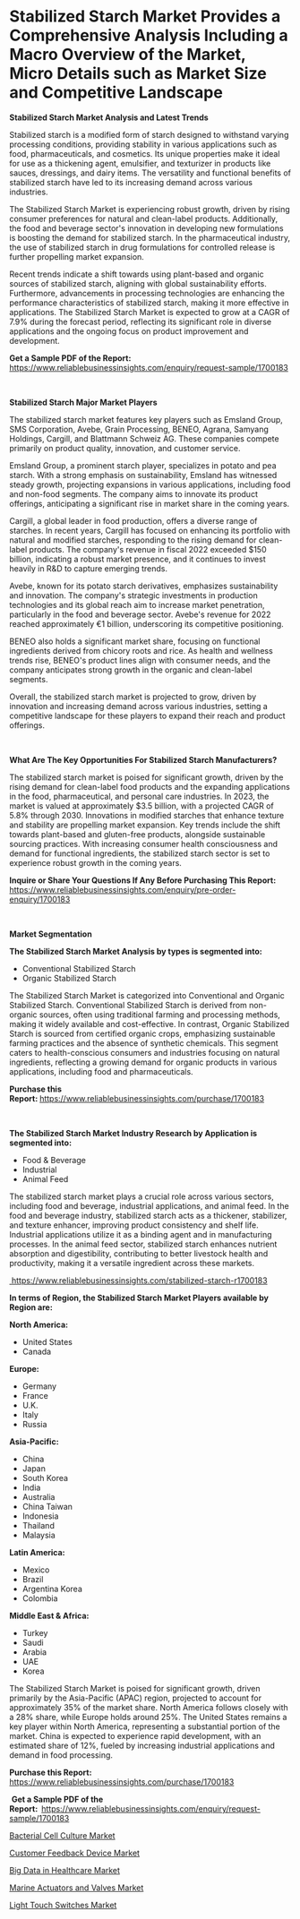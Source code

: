<p><h1>Stabilized Starch Market Provides a Comprehensive Analysis Including a Macro Overview of the Market, Micro Details such as Market Size and Competitive Landscape</h1></p><p><strong>Stabilized Starch Market Analysis and Latest Trends</strong></p>
<p><p>Stabilized starch is a modified form of starch designed to withstand varying processing conditions, providing stability in various applications such as food, pharmaceuticals, and cosmetics. Its unique properties make it ideal for use as a thickening agent, emulsifier, and texturizer in products like sauces, dressings, and dairy items. The versatility and functional benefits of stabilized starch have led to its increasing demand across various industries.</p><p>The Stabilized Starch Market is experiencing robust growth, driven by rising consumer preferences for natural and clean-label products. Additionally, the food and beverage sector's innovation in developing new formulations is boosting the demand for stabilized starch. In the pharmaceutical industry, the use of stabilized starch in drug formulations for controlled release is further propelling market expansion.</p><p>Recent trends indicate a shift towards using plant-based and organic sources of stabilized starch, aligning with global sustainability efforts. Furthermore, advancements in processing technologies are enhancing the performance characteristics of stabilized starch, making it more effective in applications. The Stabilized Starch Market is expected to grow at a CAGR of 7.9% during the forecast period, reflecting its significant role in diverse applications and the ongoing focus on product improvement and development.</p></p>
<p><strong>Get a Sample PDF of the Report:&nbsp;</strong> <a href="https://www.reliablebusinessinsights.com/enquiry/request-sample/1700183?utm_campaign=97&utm_medium=2&utm_source=Github&utm_content=ia&utm_term=21102024&utm_id=stabilized-starch">https://www.reliablebusinessinsights.com/enquiry/request-sample/1700183</a></p>
<p>&nbsp;</p>
<p><strong>Stabilized Starch Major Market Players</strong></p>
<p><p>The stabilized starch market features key players such as Emsland Group, SMS Corporation, Avebe, Grain Processing, BENEO, Agrana, Samyang Holdings, Cargill, and Blattmann Schweiz AG. These companies compete primarily on product quality, innovation, and customer service.</p><p>Emsland Group, a prominent starch player, specializes in potato and pea starch. With a strong emphasis on sustainability, Emsland has witnessed steady growth, projecting expansions in various applications, including food and non-food segments. The company aims to innovate its product offerings, anticipating a significant rise in market share in the coming years.</p><p>Cargill, a global leader in food production, offers a diverse range of starches. In recent years, Cargill has focused on enhancing its portfolio with natural and modified starches, responding to the rising demand for clean-label products. The company's revenue in fiscal 2022 exceeded $150 billion, indicating a robust market presence, and it continues to invest heavily in R&D to capture emerging trends.</p><p>Avebe, known for its potato starch derivatives, emphasizes sustainability and innovation. The company's strategic investments in production technologies and its global reach aim to increase market penetration, particularly in the food and beverage sector. Avebe's revenue for 2022 reached approximately €1 billion, underscoring its competitive positioning.</p><p>BENEO also holds a significant market share, focusing on functional ingredients derived from chicory roots and rice. As health and wellness trends rise, BENEO's product lines align with consumer needs, and the company anticipates strong growth in the organic and clean-label segments.</p><p>Overall, the stabilized starch market is projected to grow, driven by innovation and increasing demand across various industries, setting a competitive landscape for these players to expand their reach and product offerings.</p></p>
<p>&nbsp;</p>
<p><strong>What Are The Key Opportunities For Stabilized Starch Manufacturers?</strong></p>
<p><p>The stabilized starch market is poised for significant growth, driven by the rising demand for clean-label food products and the expanding applications in the food, pharmaceutical, and personal care industries. In 2023, the market is valued at approximately $3.5 billion, with a projected CAGR of 5.8% through 2030. Innovations in modified starches that enhance texture and stability are propelling market expansion. Key trends include the shift towards plant-based and gluten-free products, alongside sustainable sourcing practices. With increasing consumer health consciousness and demand for functional ingredients, the stabilized starch sector is set to experience robust growth in the coming years.</p></p>
<p><strong>Inquire or Share Your Questions If Any Before Purchasing This Report:</strong> <a href="https://www.reliablebusinessinsights.com/enquiry/pre-order-enquiry/1700183?utm_campaign=97&utm_medium=2&utm_source=Github&utm_content=ia&utm_term=21102024&utm_id=stabilized-starch">https://www.reliablebusinessinsights.com/enquiry/pre-order-enquiry/1700183</a></p>
<p>&nbsp;</p>
<p><strong>Market Segmentation</strong></p>
<p><strong>The Stabilized Starch Market Analysis by types is segmented into:</strong></p>
<p><ul><li>Conventional Stabilized Starch</li><li>Organic Stabilized Starch</li></ul></p>
<p><p>The Stabilized Starch Market is categorized into Conventional and Organic Stabilized Starch. Conventional Stabilized Starch is derived from non-organic sources, often using traditional farming and processing methods, making it widely available and cost-effective. In contrast, Organic Stabilized Starch is sourced from certified organic crops, emphasizing sustainable farming practices and the absence of synthetic chemicals. This segment caters to health-conscious consumers and industries focusing on natural ingredients, reflecting a growing demand for organic products in various applications, including food and pharmaceuticals.</p></p>
<p><strong>Purchase this Report:&nbsp;</strong><a href="https://www.reliablebusinessinsights.com/purchase/1700183?utm_campaign=97&utm_medium=2&utm_source=Github&utm_content=ia&utm_term=21102024&utm_id=stabilized-starch">https://www.reliablebusinessinsights.com/purchase/1700183</a></p>
<p>&nbsp;</p>
<p><strong>The Stabilized Starch Market Industry Research by Application is segmented into:</strong></p>
<p><ul><li>Food & Beverage</li><li>Industrial</li><li>Animal Feed</li></ul></p>
<p><p>The stabilized starch market plays a crucial role across various sectors, including food and beverage, industrial applications, and animal feed. In the food and beverage industry, stabilized starch acts as a thickener, stabilizer, and texture enhancer, improving product consistency and shelf life. Industrial applications utilize it as a binding agent and in manufacturing processes. In the animal feed sector, stabilized starch enhances nutrient absorption and digestibility, contributing to better livestock health and productivity, making it a versatile ingredient across these markets.</p></p>
<p><a href="https://www.reliablebusinessinsights.com/stabilized-starch-r1700183?utm_campaign=97&utm_medium=2&utm_source=Github&utm_content=ia&utm_term=21102024&utm_id=stabilized-starch">&nbsp;https://www.reliablebusinessinsights.com/stabilized-starch-r1700183</a></p>
<p><strong>In terms of Region, the Stabilized Starch Market Players available by Region are:</strong></p>
<p>
    <p> <strong> North America: </strong>
        <ul>
            <li>United States</li>
            <li>Canada</li>
        </ul>
        </p> 
    <p> <strong> Europe: </strong>
        <ul>
            <li>Germany</li>
            <li>France</li>
            <li>U.K.</li>
            <li>Italy</li>
            <li>Russia</li>
        </ul>
        </p> 
    <p> <strong> Asia-Pacific: </strong>
        <ul>
            <li>China</li>
            <li>Japan</li>
            <li>South Korea</li>
            <li>India</li>
            <li>Australia</li>
            <li>China Taiwan</li>
            <li>Indonesia</li>
            <li>Thailand</li>
            <li>Malaysia</li>
        </ul>
        </p> 
    <p> <strong> Latin America: </strong>
        <ul>
            <li>Mexico</li>
            <li>Brazil</li>
            <li>Argentina Korea</li>
            <li>Colombia</li>
        </ul>
        </p> 
    <p> <strong> Middle East & Africa: </strong>
        <ul>
            <li>Turkey</li>
            <li>Saudi</li>
            <li>Arabia</li>
            <li>UAE</li>
            <li>Korea</li>
        </ul>
    </p>
    </p>
<p><p>The Stabilized Starch Market is poised for significant growth, driven primarily by the Asia-Pacific (APAC) region, projected to account for approximately 35% of the market share. North America follows closely with a 28% share, while Europe holds around 25%. The United States remains a key player within North America, representing a substantial portion of the market. China is expected to experience rapid development, with an estimated share of 12%, fueled by increasing industrial applications and demand in food processing.</p></p>
<p><strong>Purchase this Report: </strong><a href="https://www.reliablebusinessinsights.com/purchase/1700183?utm_campaign=97&utm_medium=2&utm_source=Github&utm_content=ia&utm_term=21102024&utm_id=stabilized-starch">https://www.reliablebusinessinsights.com/purchase/1700183</a></p>
<p>&nbsp;<strong>Get a Sample PDF of the Report:&nbsp;&nbsp;</strong><a href="https://www.reliablebusinessinsights.com/enquiry/request-sample/1700183?utm_campaign=97&utm_medium=2&utm_source=Github&utm_content=ia&utm_term=21102024&utm_id=stabilized-starch">https://www.reliablebusinessinsights.com/enquiry/request-sample/1700183</a></p>
<p><strong></strong></p>
<p><p><a href="https://www.linkedin.com/pulse/exploring-bacterial-cell-culture-market-strategic-insights-sfple?utm_campaign=97&utm_medium=2&utm_source=Github&utm_content=ia&utm_term=21102024&utm_id=stabilized-starch">Bacterial Cell Culture Market</a></p><p><a href="https://github.com/shebaharrifx/Market-Research-Report-List-1/blob/main/customer-feedback-device-market.md?utm_campaign=97&utm_medium=2&utm_source=Github&utm_content=ia&utm_term=21102024&utm_id=stabilized-starch">Customer Feedback Device Market</a></p><p><a href="https://www.linkedin.com/pulse/big-data-healthcare-market-navigating-challenges-unlocking-0cxse?utm_campaign=97&utm_medium=2&utm_source=Github&utm_content=ia&utm_term=21102024&utm_id=stabilized-starch">Big Data in Healthcare Market</a></p><p><a href="https://issuu.com/reportprime-2/docs/marine-actuators-and-valves-market-_e9f051dc57f3ce?utm_campaign=97&utm_medium=2&utm_source=Github&utm_content=ia&utm_term=21102024&utm_id=stabilized-starch">Marine Actuators and Valves Market</a></p><p><a href="https://issuu.com/reportprime-2/docs/light-touch-switches-market-size-20_26510bf977ef5e?utm_campaign=97&utm_medium=2&utm_source=Github&utm_content=ia&utm_term=21102024&utm_id=stabilized-starch">Light Touch Switches Market</a></p></p>